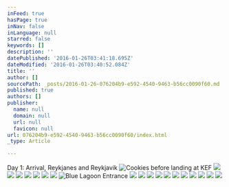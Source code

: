 ```yaml
---
inFeed: true
hasPage: true
inNav: false
inLanguage: null
starred: false
keywords: []
description: ''
datePublished: '2016-01-26T03:41:18.695Z'
dateModified: '2016-01-26T03:40:52.084Z'
title: ''
author: []
sourcePath: _posts/2016-01-26-076204b9-e592-4540-9463-b56cc0090f60.md
published: true
authors: []
publisher:
  name: null
  domain: null
  url: null
  favicon: null
url: 076204b9-e592-4540-9463-b56cc0090f60/index.html
_type: Article

---
```

Day 1: Arrival, Reykjanes and Reykjavik
![Cookies before landing at KEF](https://s3-us-west-2.amazonaws.com/the-grid-img/p/51a60912fff61b88ea13dfcfacc24345dadc5b36.jpg)
![](https://the-grid-user-content.s3-us-west-2.amazonaws.com/5eaea717-5cb2-42fb-9296-f174ee657cf6.jpg)
![](https://the-grid-user-content.s3-us-west-2.amazonaws.com/6dad7f44-fca0-4d8c-a309-c9fe3024d7ad.JPG)
![](https://the-grid-user-content.s3-us-west-2.amazonaws.com/47edc0bd-ec8d-4f8a-a98d-414913c4f5a6.gif)
![](https://the-grid-user-content.s3-us-west-2.amazonaws.com/6c24059c-fa76-4006-9dee-72002800f29c.JPG)
![](https://the-grid-user-content.s3-us-west-2.amazonaws.com/730d540b-4857-4a23-aa43-43326f3a18ab.jpg)
![](https://the-grid-user-content.s3-us-west-2.amazonaws.com/3540c62a-8ee0-4d96-84a4-22a1a442d293.JPG)
![](https://the-grid-user-content.s3-us-west-2.amazonaws.com/6e5d6d16-2e7d-4f74-a3fc-ca2da4f48ecc.jpg)
![Blue Lagoon Entrance ](https://s3-us-west-2.amazonaws.com/the-grid-img/p/a2a8eec36121231a6f6d9212735f0a08d75231f1.jpg)
![](https://the-grid-user-content.s3-us-west-2.amazonaws.com/b201cade-efcc-48b8-9ef1-33ac01c5fd02.jpg)
![](https://the-grid-user-content.s3-us-west-2.amazonaws.com/d27560d3-388c-4335-b756-2b9719c129f4.jpg)
![](https://the-grid-user-content.s3-us-west-2.amazonaws.com/dcf58e69-f536-4f0d-9aba-c5a7309492a5.jpg)
![](https://the-grid-user-content.s3-us-west-2.amazonaws.com/d432439e-3e17-4d61-9748-2faa50279d67.jpg)
![](https://the-grid-user-content.s3-us-west-2.amazonaws.com/6f1fc19f-a17e-4d1c-a0e9-b06a7ecf15cc.jpg)
![](https://the-grid-user-content.s3-us-west-2.amazonaws.com/a2922d4b-4022-47bb-9879-6b44392730aa.jpg)
![](https://the-grid-user-content.s3-us-west-2.amazonaws.com/578c3475-9c4c-478a-a8b8-db325f2d01a7.jpg)
![](https://the-grid-user-content.s3-us-west-2.amazonaws.com/496c48ad-23bf-4e03-b68c-487807c286d6.jpg)
![](https://the-grid-user-content.s3-us-west-2.amazonaws.com/68cd9e5e-56f1-45d5-a06e-d7660845edef.jpg)
![](https://the-grid-user-content.s3-us-west-2.amazonaws.com/8cc8c01b-e89b-4f7c-b918-2c5baca1ff4b.jpg)
![](https://the-grid-user-content.s3-us-west-2.amazonaws.com/e5a43e8d-08f6-4f44-a7ba-360e6f8567d5.jpg)